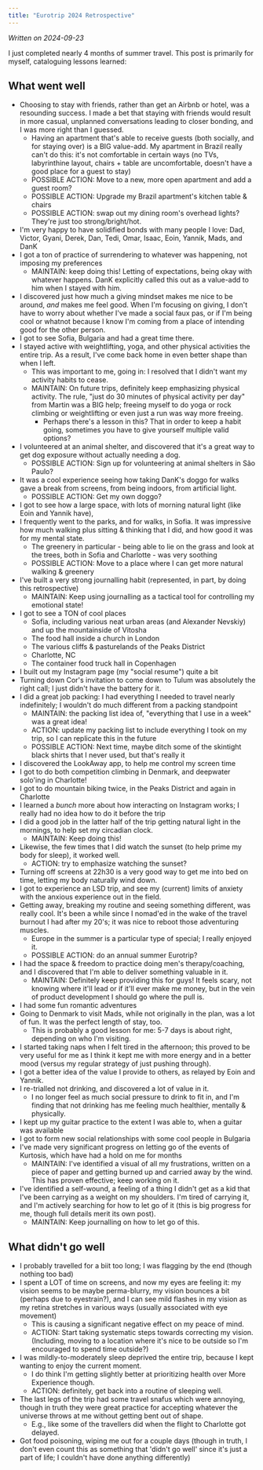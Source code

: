 ```yaml
---
title: "Eurotrip 2024 Retrospective"
---
```

_Written on 2024-09-23_

I just completed nearly 4 months of summer travel. This post is primarily for myself, cataloguing lessons learned:

What went well
--------------
- Choosing to stay with friends, rather than get an Airbnb or hotel, was a resounding success. I made a bet that staying with friends would result in more casual, unplanned conversations leading to closer bonding, and I was more right than I guessed.
    - Having an apartment that's able to receive guests (both socially, and for staying over) is a BIG value-add. My apartment in Brazil really can't do this: it's not comfortable in certain ways (no TVs, labyrinthine layout, chairs + table are uncomfortable, doesn't have a good place for a guest to stay)
    - POSSIBLE ACTION: Move to a new, more open apartment and add a guest room?
    - POSSIBLE ACTION: Upgrade my Brazil apartment's kitchen table & chairs
    - POSSIBLE ACTION: swap out my dining room's overhead lights? They're just too strong/bright/hot.
- I'm very happy to have solidified bonds with many people I love: Dad, Victor, Gyani, Derek, Dan, Tedi, Omar, Isaac, Eoin, Yannik, Mads, and DanK
- I got a ton of practice of surrendering to whatever was happening, not imposing my preferences
    - MAINTAIN: keep doing this! Letting of expectations, being okay with whatever happens. DanK explicitly called this out as a value-add to him when I stayed with him.
- I discovered just how much a giving mindset makes me nice to be around, _and_ makes me feel good. When I'm focusing on giving, I don't have to worry about whether I've made a social faux pas, or if I'm being cool or whatnot because I know I'm coming from a place of intending good for the other person.
- I got to see Sofia, Bulgaria and had a great time there.
- I stayed active with weightlifting, yoga, and other physical activities the entire trip. As a result, I've come back home in even better shape than when I left.
    - This was important to me, going in: I resolved that I didn't want my activity habits to cease.
    - MAINTAIN: On future trips, definitely keep emphasizing physical activity. The rule, "just do 30 minutes of physical activity per day" from Martin was a BIG help; freeing myself to do yoga or rock climbing or weightlifting or even just a run was way more freeing.
        - Perhaps there's a lesson in this? That in order to keep a habit going, sometimes you have to give yourself multiple valid options?
- I volunteered at an animal shelter, and discovered that it's a great way to get dog exposure without actually needing a dog.
    - POSSIBLE ACTION: Sign up for volunteering at animal shelters in São Paulo?
- It was a cool experience seeing how taking DanK's doggo for walks gave a break from screens, from being indoors, from artificial light.
    - POSSIBLE ACTION: Get my own doggo?
- I got to see how a large space, with lots of morning natural light (like Eoin and Yannik have), 
- I frequently went to the parks, and for walks, in Sofia. It was impressive how much walking plus sitting & thinking that I did, and how good it was for my mental state. 
    - The greenery in particular - being able to lie on the grass and look at the trees, both in Sofia and Charlotte - was very soothing
    - POSSIBLE ACTION: Move to a place where I can get more natural walking & greenery
- I've built a very strong journalling habit (represented, in part, by doing this retrospective)
    - MAINTAIN: Keep using journalling as a tactical tool for controlling my emotional state!
- I got to see a TON of cool places
    - Sofia, including various neat urban areas (and Alexander Nevskiy) and up the mountainside of Vitosha
    - The food hall inside a church in London
    - The various cliffs & pasturelands of the Peaks District
    - Charlotte, NC
    - The container food truck hall in Copenhagen
- I built out my Instagram page (my "social resume") quite a bit
- Turning down Cor's invitation to come down to Tulum was absolutely the right call; I just didn't have the battery for it.
- I did a great job packing: I had everything I needed to travel nearly indefinitely; I wouldn't do much different from a packing standpoint
    - MAINTAIN: the packing list idea of, "everything that I use in a week" was a great idea!
    - ACTION: update my packing list to include everything I took on my trip, so I can replicate this in the future
    - POSSIBLE ACTION: Next time, maybe ditch some of the skintight black shirts that I never used, but that's really it
- I discovered the LookAway app, to help me control my screen time
- I got to do both competition climbing in Denmark, and deepwater solo'ing in Charlotte!
- I got to do mountain biking twice, in the Peaks District and again in Charlotte
- I learned a _bunch_ more about how interacting on Instagram works; I really had no idea how to do it before the trip
- I did a good job in the latter half of the trip getting natural light in the mornings, to help set my circadian clock. 
    - MAINTAIN: Keep doing this!
- Likewise, the few times that I did watch the sunset (to help prime my body for sleep), it worked well.
    - ACTION: try to emphasize watching the sunset?
- Turning off screens at 22h30 is a very good way to get me into bed on time, letting my body naturally wind down.
- I got to experience an LSD trip, and see my (current) limits of anxiety with the anxious experience out in the field.
- Getting away, breaking my routine and seeing something different, was really cool. It's been a while since I nomad'ed in the wake of the travel burnout I had after my 20's; it was nice to reboot those adventuring muscles.
    - Europe in the summer is a particular type of special; I really enjoyed it.
    - POSSIBLE ACTION: do an annual summer Eurotrip?
- I had the space & freedom to practice doing men's therapy/coaching, and I discovered that I'm able to deliver something valuable in it.
    - MAINTAIN: Definitely keep providing this for guys! It feels scary, not knowing where it'll lead or if it'll ever make me money, but in the vein of product development I should go where the pull is.
- I had some fun romantic adventures
- Going to Denmark to visit Mads, while not originally in the plan, was a lot of fun. It was the perfect length of stay, too.
    - This is probably a good lesson for me: 5-7 days is about right, depending on who I'm visiting.
- I started taking naps when I felt tired in the afternoon; this proved to be very useful for me as I think it kept me with more energy and in a better mood (versus my regular strategy of just pushing through).
- I got a better idea of the value I provide to others, as relayed by Eoin and Yannik.
- I re-trialled not drinking, and discovered a lot of value in it. 
    - I no longer feel as much social pressure to drink to fit in, and I'm finding that not drinking has me feeling much healthier, mentally & physically.
- I kept up my guitar practice to the extent I was able to, when a guitar was available
- I got to form new social relationships with some cool people in Bulgaria
- I've made very significant progress on letting go of the events of Kurtosis, which have had a hold on me for months
    - MAINTAIN: I've identified a visual of all my frustrations, written on a piece of paper and getting burned up and carried away by the wind. This has proven effective; keep working on it.
- I've identified a self-wound, a feeling of a thing I didn't get as a kid that I've been carrying as a weight on my shoulders. I'm tired of carrying it, and I'm actively searching for how to let go of it (this is big progress for me, though full details merit its own post).
    - MAINTAIN: Keep journalling on how to let go of this.

What didn't go well
-------------------
- I probably travelled for a biit too long; I was flagging by the end (though nothing too bad)
- I spent a LOT of time on screens, and now my eyes are feeling it: my vision seems to be maybe perma-blurry, my vision bounces a bit (perhaps due to eyestrain?), and I can see mild flashes in my vision as my retina stretches in various ways (usually associated with eye movement)
    - This is causing a significant negative effect on my peace of mind.
    - ACTION: Start taking systematic steps towards correcting my vision. (Including, moving to a location where it's nice to be outside so I'm encouraged to spend time outside?)
- I was mildly-to-moderately sleep deprived the entire trip, because I kept wanting to enjoy the current moment.
    - I do think I'm getting slightly better at prioritizing health over More Experience though.
    - ACTION: definitely, get back into a routine of sleeping well.
- The last legs of the trip had some travel snafus which were annoying, though in truth they were great practice for accepting whatever the universe throws at me without getting bent out of shape.
    - E.g., like some of the travellers did when the flight to Charlotte got delayed.
- Got food poisoning, wiping me out for a couple days (though in truth, I don't even count this as something that 'didn't go well' since it's just a part of life; I couldn't have done anything differently)
